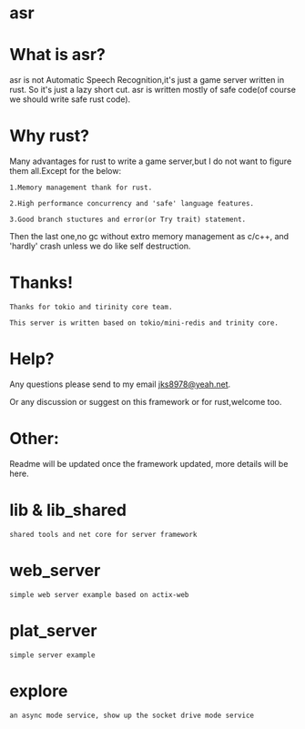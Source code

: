 # asr
# What is asr?

   asr is not Automatic Speech Recognition,it's just a game server written in rust.
   So it's just a lazy short cut.
   asr is written mostly of safe code(of course we should write safe rust code).

# Why rust?

  Many advantages for rust to write a game server,but I do not want to figure them all.Except for the below:

    1.Memory management thank for rust.

    2.High performance concurrency and 'safe' language features.

    3.Good branch stuctures and error(or Try trait) statement.

  Then the last one,no gc without extro memory management as c/c++, and 'hardly' crash unless we do like self destruction.

# Thanks!

    Thanks for tokio and tirinity core team.

    This server is written based on tokio/mini-redis and trinity core.

# Help?

  Any questions please send to my email jks8978@yeah.net.

  Or any discussion or suggest on this framework or for rust,welcome too.

# Other:

  Readme will be updated once the framework updated, more details will be here.

  # lib  & lib_shared
  
    shared tools and net core for server framework
  
  # web_server 
  
    simple web server example based on actix-web
  
  # plat_server
  
    simple server example
  # explore
    an async mode service, show up the socket drive mode service
